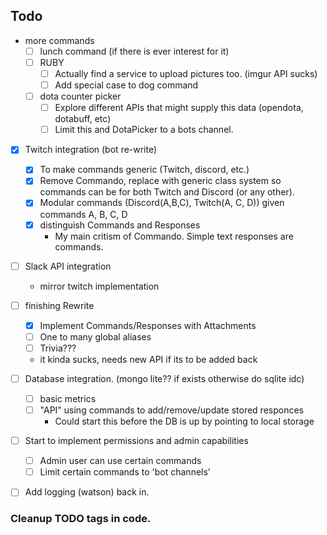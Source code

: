 ## Todo
 - more commands
    - [ ] lunch command (if there is ever interest for it)
    - [ ] RUBY
      - [ ] Actually find a service to upload pictures too. (imgur API sucks)
      - [ ] Add special case to dog command
    - [ ] dota counter picker
      - [ ] Explore different APIs that might supply this data (opendota, dotabuff, etc)
      - [ ] Limit this and DotaPicker to a bots channel.

 - [x] Twitch integration (bot re-write)
    - [x] To make commands generic (Twitch, discord, etc.)
    - [x] Remove Commando, replace with generic class system so commands can be for both Twitch and Discord (or any other).
    - [x] Modular commands (Discord(A,B,C), Twitch(A, C, D)) given commands A, B, C, D
    - [x] distinguish Commands and Responses      
      - My main critism of Commando. Simple text responses are commands.
  
 - [ ] Slack API integration
    - mirror twitch implementation

 - [ ] finishing Rewrite
   - [X]  Implement Commands/Responses with Attachments
   - [ ]  One to many global aliases
   - [ ]  Trivia??? 
     - it kinda sucks, needs new API if its to be added back

 - [ ] Database integration. (mongo lite?? if exists otherwise do sqlite idc)
    - [ ] basic metrics 
    - [ ] "API" using commands to add/remove/update stored responces
      - Could start this before the DB is up by pointing to local storage
 
 - [ ] Start to implement permissions and admin capabilities
    - [ ] Admin user can use certain commands
    - [ ] Limit certain commands to 'bot channels'

 - [ ] Add logging (watson) back in.
 
 ### Cleanup TODO tags in code.
